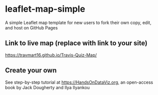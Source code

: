 # leaflet-map-simple
A simple Leaflet map template for new users to fork their own copy, edit, and host on GitHub Pages

## Link to live map (replace with link to your site)
https://travmart16.github.io/Travis-Quiz-Map/

## Create your own
See step-by-step tutorial at https://HandsOnDataViz.org, an open-access book by Jack Dougherty and Ilya Ilyankou
